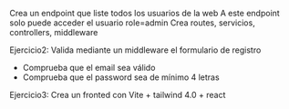 Crea un endpoint que liste todos los usuarios de la web
 A este endpoint solo puede acceder el usuario role=admin
 Crea routes, servicios, controllers, middleware

Ejercicio2:
Valida mediante un middleware el formulario de registro
- Comprueba que el email sea válido
- Comprueba que el password sea de mínimo 4 letras

Ejercicio3:
Crea un fronted con Vite + tailwind 4.0 + react
